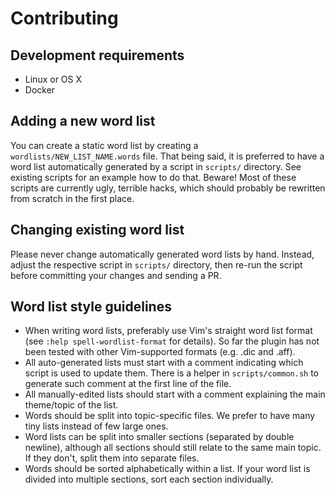 Contributing
============

Development requirements
------------------------

* Linux or OS X
* Docker

Adding a new word list
----------------------

You can create a static word list by creating a `wordlists/NEW_LIST_NAME.words`
file. That being said, it is preferred to have a word list automatically
generated by a script in `scripts/` directory. See existing scripts for an
example how to do that. Beware! Most of these scripts are currently ugly,
terrible hacks, which should probably be rewritten from scratch in the first
place.

Changing existing word list
---------------------------

Please never change automatically generated word lists by hand. Instead, adjust
the respective script in `scripts/` directory, then re-run the script before
committing your changes and sending a PR.

Word list style guidelines
--------------------------

* When writing word lists, preferably use Vim's straight word list format (see
  `:help spell-wordlist-format` for details). So far the plugin has not been
  tested with other Vim-supported formats (e.g. .dic and .aff).
* All auto-generated lists must start with a comment indicating which script is
  used to update them. There is a helper in `scripts/common.sh` to generate
  such comment at the first line of the file.
* All manually-edited lists should start with a comment explaining the main
  theme/topic of the list.
* Words should be split into topic-specific files. We prefer to have many tiny
  lists instead of few large ones.
* Word lists can be split into smaller sections (separated by double newline),
  although all sections should still relate to the same main topic. If they
  don't, split them into separate files.
* Words should be sorted alphabetically within a list. If your word list is
  divided into multiple sections, sort each section individually.
